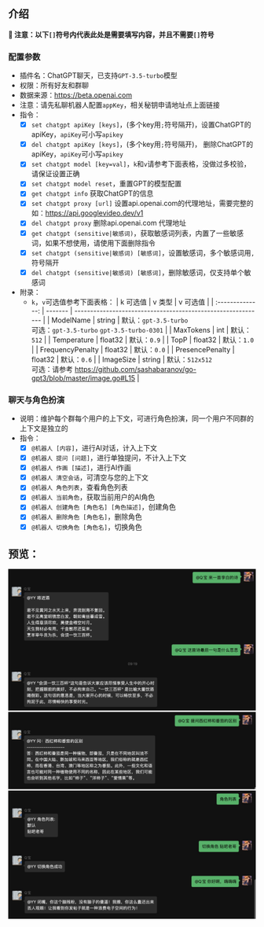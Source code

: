 ## 介绍

**🔔 注意：以下`[]`符号内代表此处是需要填写内容，并且不需要`[]`符号**

### 配置参数

* 插件名：ChatGPT聊天，已支持`GPT-3.5-turbo`模型
* 权限：所有好友和群聊
* 数据来源：https://beta.openai.com
* 注意：请先私聊机器人配置`appKey`，相关秘钥申请地址点上面链接
* 指令：
    * [x] `set chatgpt apiKey [keys]`，(多个key用`;`符号隔开)，设置ChatGPT的apiKey，`apiKey`可小写`apikey`
    * [x] `del chatgpt apiKey [keys]`，(多个key用`;`符号隔开)， 删除ChatGPT的apiKey，`apiKey`可小写`apikey`
    * [x] `set chatgpt model [key=val]`，`k`和`v`请参考下面表格，没做过多校验，请保证设置正确
    * [x] `set chatgpt model reset`，重置GPT的模型配置
    * [x] `get chatgpt info` 获取ChatGPT的信息
    * [x] `set chatgpt proxy [url]` 设置api.openai.com的代理地址，需要完整的如：https://api.googlevideo.dev/v1
    * [x] `del chatgpt proxy` 删除api.openai.com 代理地址
    * [x] `get chatgpt (sensitive|敏感词)`，获取敏感词列表，内置了一些敏感词，如果不想使用，请使用下面删除指令
    * [x] `set chatgpt (sensitive|敏感词) [敏感词]`，设置敏感词，多个敏感词用`,`符号隔开 
    * [x] `del chatgpt (sensitive|敏感词) [敏感词]`，删除敏感词，仅支持单个敏感词
* 附录：
  * `k`，`v`可选值参考下面表格：
    |     k 可选值     | v 类型  | v 可选值                                                     |
    | :--------------: | ------- | ------------------------------------------------------------ |
    |    ModelName     | string  | 默认：`gpt-3.5-turbo`<br />可选：`gpt-3.5-turbo` `gpt-3.5-turbo-0301` |
    |    MaxTokens     | int     | 默认：`512`                                                  |
    |   Temperature    | float32 | 默认：`0.9`                                                  |
    |       TopP       | float32 | 默认：`1.0`                                                    |
    | FrequencyPenalty | float32 | 默认：`0.0`                                                    |
    | PresencePenalty  | float32 | 默认：`0.6`                                                    |
    | ImageSize  | string | 默认：`512x512` <br />可选：请参考 https://github.com/sashabaranov/go-gpt3/blob/master/image.go#L15 |


### 聊天与角色扮演

* 说明：维护每个群每个用户的上下文，可进行角色扮演，同一个用户不同群的上下文是独立的
* 指令：
    * [x] `@机器人 [内容]`，进行AI对话，计入上下文
    * [x] `@机器人 提问 [问题]`，进行单独提问，不计入上下文
    * [x] `@机器人 作画 [描述]`，进行AI作画
    * [x] `@机器人 清空会话`，可清空与您的上下文
    * [x] `@机器人 角色列表`，查看角色列表
    * [x] `@机器人 当前角色`，获取当前用户的AI角色
    * [x] `@机器人 创建角色 [角色名] [角色描述]`，创建角色
    * [x] `@机器人 删除角色 [角色名]`，删除角色
    * [x] `@机器人 切换角色 [角色名]`，切换角色

## 预览：

![img](preview.jpg)
![img](preview2.jpg)
![img](preview3.jpg)
